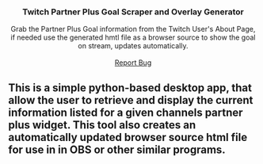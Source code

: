 <div align="center">
  <a href="https://github.com/captpanther/partnerplusoverlaytool">
    <blockquote class="imgur-embed-pub" lang="en" data-id="a/7WfriZI" data-context="false" ><a href="//imgur.com/a/7WfriZI"></a></blockquote><script async src="//s.imgur.com/min/embed.js" charset="utf-8"></script>
  </a>
  <h3 align="center">Twitch Partner Plus Goal Scraper and Overlay Generator</h3>
  <div align="center">
    Grab the Partner Plus Goal information from the Twitch User's About Page, if needed use the generated hmtl file as a browser source to show the goal on stream, updates automatically.
    <br />
    <br />
    <a href="https://github.com/captpanther/partnerplusoverlaytool/issues">Report Bug</a>
  </div>
</div>

## This is a simple python-based desktop app, that allow the user to retrieve and display the current information listed for a given channels partner plus widget. This tool also creates an automatically updated browser source html file for use in in OBS or other similar programs.
